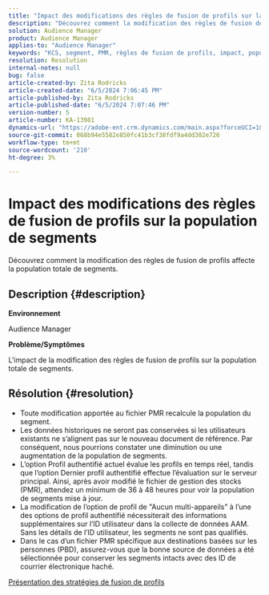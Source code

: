 ```yaml
---
title: "Impact des modifications des règles de fusion de profils sur la population de segments"
description: "Découvrez comment la modification des règles de fusion de profils affecte la population totale de segments."
solution: Audience Manager
product: Audience Manager
applies-to: "Audience Manager"
keywords: "KCS, segment, PMR, règles de fusion de profils, impact, population totale, population en temps réel, population, changement"
resolution: Resolution
internal-notes: null
bug: false
article-created-by: Zita Rodricks
article-created-date: "6/5/2024 7:06:45 PM"
article-published-by: Zita Rodricks
article-published-date: "6/5/2024 7:07:46 PM"
version-number: 5
article-number: KA-13981
dynamics-url: "https://adobe-ent.crm.dynamics.com/main.aspx?forceUCI=1&pagetype=entityrecord&etn=knowledgearticle&id=486d00c0-6e23-ef11-840a-000d3a372703"
source-git-commit: 068b94e5582e850fc41b3cf38fdf9a4dd302e726
workflow-type: tm+mt
source-wordcount: '210'
ht-degree: 3%

---
```


# Impact des modifications des règles de fusion de profils sur la population de segments


Découvrez comment la modification des règles de fusion de profils affecte la population totale de segments.

## Description {#description}


<b>Environnement</b>

Audience Manager

<b>Problème/Symptômes</b>

L’impact de la modification des règles de fusion de profils sur la population totale de segments.


## Résolution {#resolution}


- Toute modification apportée au fichier PMR recalcule la population du segment.
- Les données historiques ne seront pas conservées si les utilisateurs existants ne s’alignent pas sur le nouveau document de référence. Par conséquent, nous pourrions constater une diminution ou une augmentation de la population de segments.
- L’option Profil authentifié actuel évalue les profils en temps réel, tandis que l’option Dernier profil authentifié effectue l’évaluation sur le serveur principal. Ainsi, après avoir modifié le fichier de gestion des stocks (PMR), attendez un minimum de 36 à 48 heures pour voir la population de segments mise à jour.
- La modification de l’option de profil de &quot;Aucun multi-appareils&quot; à l’une des options de profil authentifié nécessiterait des informations supplémentaires sur l’ID utilisateur dans la collecte de données AAM. Sans les détails de l’ID utilisateur, les segments ne sont pas qualifiés.
- Dans le cas d’un fichier PMR spécifique aux destinations basées sur les personnes (PBD), assurez-vous que la bonne source de données a été sélectionnée pour conserver les segments intacts avec des ID de courrier électronique haché.




[Présentation des stratégies de fusion de profils](https://experienceleague.adobe.com/docs/audience-manager/user-guide/features/profile-merge-rules/merge-rules-overview.html?lang=en)

